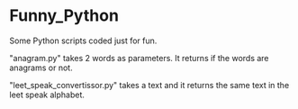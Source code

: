 # Funny_Python
Some Python scripts coded just for fun.

"anagram.py" takes 2 words as parameters.
It returns if the words are anagrams or not.

"leet_speak_convertissor.py" takes a text and it returns
the same text in the leet speak alphabet.

